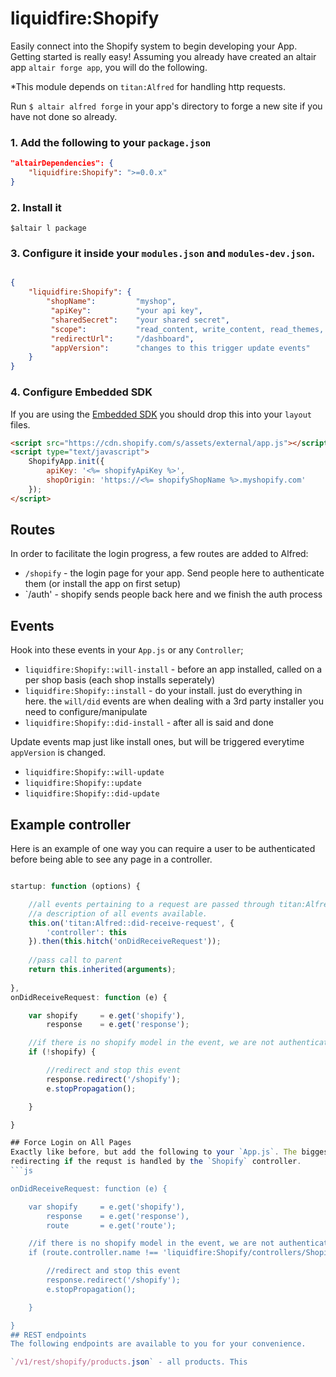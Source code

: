 # liquidfire:Shopify
Easily connect into the Shopify system to begin developing your App. Getting started is really easy! Assuming you already
have created an altair app `altair forge app`, you will do the following.

*This module depends on `titan:Alfred` for handling http requests. 

Run `$ altair alfred forge` in your app's directory to forge a new site if you have not done so already.

### 1. Add the following to your `package.json`
```json
"altairDependencies": {
    "liquidfire:Shopify": ">=0.0.x"
}
```
### 2. Install it
```bin
$altair l package
```

### 3. Configure it inside your `modules.json` and `modules-dev.json`.
```json

{
    "liquidfire:Shopify": {
        "shopName":         "myshop", 
         "apiKey":          "your api key",
         "sharedSecret":    "your shared secret",
         "scope":           "read_content, write_content, read_themes, write_themes, read_products, write_products, read_customers, write_customers, read_orders, write_orders, read_script_tags, write_script_tags, read_fulfillments, write_fulfillments, read_shipping, write_shipping",
         "redirectUrl":     "/dashboard",
         "appVersion":      "changes to this trigger update events"
    }
}

```

### 4. Configure Embedded SDK
If you are using the [Embedded SDK](http://docs.shopify.com/embedded-app-sdk) you should drop this into your `layout` files.
 
```html
<script src="https://cdn.shopify.com/s/assets/external/app.js"></script>
<script type="text/javascript">
    ShopifyApp.init({
        apiKey: '<%= shopifyApiKey %>',
        shopOrigin: 'https://<%= shopifyShopName %>.myshopify.com'
    });
</script>
```

## Routes
In order to facilitate the login progress, a few routes are added to Alfred:

* `/shopify` - the login page for your app. Send people here to authenticate them (or install the app on first setup)
* `/auth' - shopify sends people back here and we finish the auth process

## Events
Hook into these events in your `App.js` or any `Controller`;
* `liquidfire:Shopify::will-install` - before an app installed, called on a per shop basis (each shop installs seperately)
* `liquidfire:Shopify::install` - do your install. just do everything in here. the `will/did` events are when dealing with a 3rd party installer you need to configure/manipulate
* `liquidfire:Shopify::did-install` - after all is said and done

Update events map just like install ones, but will be triggered everytime `appVersion` is changed.
* `liquidfire:Shopify::will-update`
* `liquidfire:Shopify::update`
* `liquidfire:Shopify::did-update`

## Example controller
Here is an example of one way you can require a user to be authenticated before being able to see any
page in a controller. 
```js

startup: function (options) {

    //all events pertaining to a request are passed through titan:Alfred. See titan:Alfred/package.json for
    //a description of all events available.
    this.on('titan:Alfred::did-receive-request', {
        'controller': this
    }).then(this.hitch('onDidReceiveRequest'));
  
    //pass call to parent
    return this.inherited(arguments);
  
},
onDidReceiveRequest: function (e) {

    var shopify     = e.get('shopify'),
        response    = e.get('response');

    //if there is no shopify model in the event, we are not authenticated
    if (!shopify) {

        //redirect and stop this event
        response.redirect('/shopify');
        e.stopPropagation();

    }

}

## Force Login on All Pages
Exactly like before, but add the following to your `App.js`. The biggest difference is that we have to make sure we aren't
redirecting if the requst is handled by the `Shopify` controller.
```js

onDidReceiveRequest: function (e) {

    var shopify     = e.get('shopify'),
        response    = e.get('response'),
        route       = e.get('route');

    //if there is no shopify model in the event, we are not authenticated
    if (route.controller.name !== 'liquidfire:Shopify/controllers/Shopify' && !shopify) {

        //redirect and stop this event
        response.redirect('/shopify');
        e.stopPropagation();

    }

}
## REST endpoints
The following endpoints are available to you for your convenience.

`/v1/rest/shopify/products.json` - all products. This 

